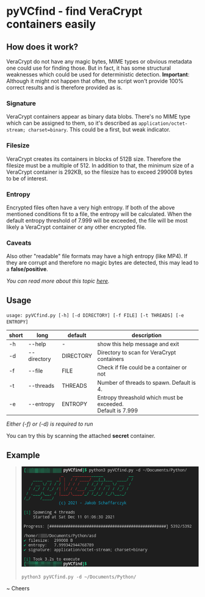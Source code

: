 # pyVCfind - find VeraCrypt containers easily
## How does it work?
VeraCrypt do not have any magic bytes, MIME types or obvious metadata one could use for finding those. But in fact, it has some structural weaknesses which could be used for deterministic detection. **Important**: Although it might not happen that often, the script won't provide 100% correct results and is therefore provided as is.

### Signature
VeraCrypt containers appear as binary data blobs. There's no MIME type which can be assigned to them, so it's described as `application/octet-stream; charset=binary`. This could be a first, but weak indicator.

### Filesize
VeraCrypt creates its containers in blocks of 512B size. Therefore the filesize must be a multiple of 512. In addition to that, the minimum size of a VeraCrypt container is 292KB, so the filesize has to exceed 299008 bytes to be of interest.

### Entropy
Encrypted files often have a very high entropy. If both of the above mentioned conditions fit to a file, the entropy will be calculated. When the default entropy threshold of 7.999 will be exceeded, the file will be most likely a VeraCrypt container or any other encrypted file.

### Caveats
Also other "readable" file formats may have a high entropy (like MP4). If they are corrupt and therefore no magic bytes are detected, this may lead to a **false/positive**.

*You can read more about this topic [here](https://www.raedts.biz/forensics/detecting-truecrypt-veracrypt-volumes/).*

## Usage
`usage: pyVCfind.py [-h] [-d DIRECTORY] [-f FILE] [-t THREADS] [-e ENTROPY]`

| short | long | default | description | 
| ----- | ---- | ------- | ----------- |
| -h | --help | - | show this help message and exit |
| -d | --directory | DIRECTORY | Directory to scan for VeraCrypt containers |
| -f | --file | FILE | Check if file could be a container or not | 
| -t | --threads | THREADS | Number of threads to spawn. Default is 4. |
| -e | --entropy | ENTROPY | Entropy threashold which must be exceeded.<br>Default is 7.999 |

*Either (-f) or (-d) is required to run*

You can try this by scanning the attached **secret** container.

## Example
> ![Example usage](example.png)
> 
> `python3 pyVCfind.py -d ~/Documents/Python/`

~ Cheers